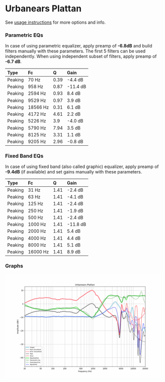 # Urbanears Plattan
See [usage instructions](https://github.com/jaakkopasanen/AutoEq#usage) for more options and info.

### Parametric EQs
In case of using parametric equalizer, apply preamp of **-6.8dB** and build filters manually
with these parameters. The first 5 filters can be used independently.
When using independent subset of filters, apply preamp of **-6.7 dB**.

| Type    | Fc       |    Q | Gain     |
|:--------|:---------|:-----|:---------|
| Peaking | 70 Hz    | 0.39 | -4.4 dB  |
| Peaking | 958 Hz   | 0.87 | -11.4 dB |
| Peaking | 2594 Hz  | 0.93 | 8.4 dB   |
| Peaking | 9529 Hz  | 0.97 | 3.9 dB   |
| Peaking | 18566 Hz | 0.31 | 6.1 dB   |
| Peaking | 4172 Hz  | 4.61 | 2.2 dB   |
| Peaking | 5226 Hz  | 3.9  | -4.0 dB  |
| Peaking | 5790 Hz  | 7.94 | 3.5 dB   |
| Peaking | 8125 Hz  | 3.31 | 1.1 dB   |
| Peaking | 9205 Hz  | 2.96 | -0.8 dB  |

### Fixed Band EQs
In case of using fixed band (also called graphic) equalizer, apply preamp of **-9.4dB**
(if available) and set gains manually with these parameters.

| Type    | Fc       |    Q | Gain     |
|:--------|:---------|:-----|:---------|
| Peaking | 31 Hz    | 1.41 | -2.4 dB  |
| Peaking | 63 Hz    | 1.41 | -4.1 dB  |
| Peaking | 125 Hz   | 1.41 | -2.4 dB  |
| Peaking | 250 Hz   | 1.41 | -1.9 dB  |
| Peaking | 500 Hz   | 1.41 | -2.4 dB  |
| Peaking | 1000 Hz  | 1.41 | -11.8 dB |
| Peaking | 2000 Hz  | 1.41 | 5.4 dB   |
| Peaking | 4000 Hz  | 1.41 | 4.4 dB   |
| Peaking | 8000 Hz  | 1.41 | 5.1 dB   |
| Peaking | 16000 Hz | 1.41 | 8.9 dB   |

### Graphs
![](./Urbanears%20Plattan.png)